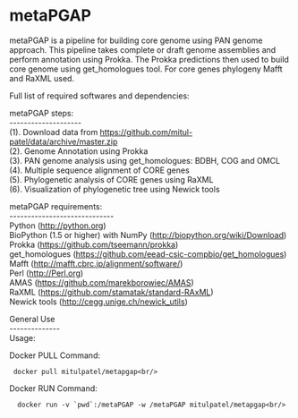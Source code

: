 metaPGAP
========

metaPGAP is a pipeline for building core genome using PAN genome approach. This pipeline takes complete or draft genome assemblies and perform annotation using Prokka. The Prokka predictions then used to build core genome using get_homologues tool. For core genes phylogeny Mafft and RaXML used.

Full list of required softwares and dependencies:<br/>

metaPGAP steps:<br/>
--------------------<br/>
(1). Download data from https://github.com/mitul-patel/data/archive/master.zip<br/>
(2). Genome Annotation using Prokka<br/>
(3). PAN genome analysis using get_homologues: BDBH, COG and OMCL<br/>
(4). Multiple sequence alignment of CORE genes<br/>
(5). Phylogenetic analysis of CORE genes using RaXML<br/>
(6). Visualization of phylogenetic tree using Newick tools<br/>

metaPGAP requirements:<br/>
-----------------------------<br/>
Python (http://python.org)<br/>
BioPython (1.5 or higher) with NumPy (http://biopython.org/wiki/Download)<br/>
Prokka (https://github.com/tseemann/prokka)<br/>
get_homologues (https://github.com/eead-csic-compbio/get_homologues)<br/>
Mafft (http://mafft.cbrc.jp/alignment/software/)<br/>
Perl (http://Perl.org)<br/>
AMAS (https://github.com/marekborowiec/AMAS)<br/>
RaXML (https://github.com/stamatak/standard-RAxML)<br/>
Newick tools (http://cegg.unige.ch/newick_utils)<br/>



General Use<br/>
--------------<br/>
Usage:<br/>

Docker PULL Command:<br/>

     docker pull mitulpatel/metapgap<br/>

Docker RUN Command:<br/>

      docker run -v `pwd`:/metaPGAP -w /metaPGAP mitulpatel/metapgap<br/>

